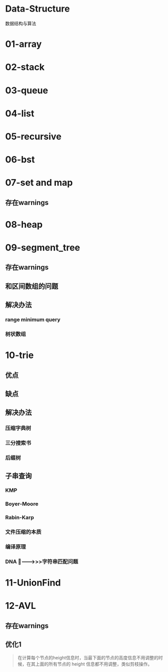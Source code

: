 # Data-Structure
数据结构与算法

# 01-array
# 02-stack
# 03-queue
# 04-list
# 05-recursive
# 06-bst
# 07-set and map
## 存在warnings
# 08-heap

# 09-segment_tree
## 存在warnings

## 和区间数组的问题
## 解决办法
### range minimum query
### 树状数组

# 10-trie
## 优点

## 缺点

## 解决办法
### 压缩字典树
### 三分搜索书
### 后缀树
## 子串查询
### KMP
### Boyer-Moore
### Rabin-Karp
### 文件压缩的本质
### 编译原理
### DNA 🧬--->>>字符串匹配问题 

# 11-UnionFind

# 12-AVL
## 存在warnings
## 优化1
> 在计算每个节点的height信息时，当最下面的节点的高度信息不用调整的时候，在其上面的所有节点的 height 信息都不用调整，类似剪枝操作。